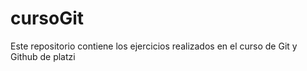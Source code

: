 # cursoGit
Este repositorio contiene los ejercicios realizados en el curso de Git y Github de platzi
